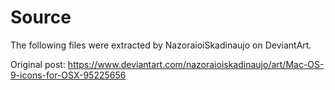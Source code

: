# Source #
The following files were extracted by NazoraioiSkadinaujo on DeviantArt.

Original post: https://www.deviantart.com/nazoraioiskadinaujo/art/Mac-OS-9-icons-for-OSX-95225656

